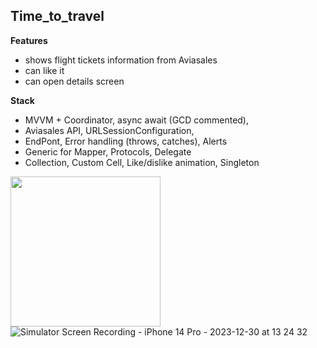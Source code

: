 ## Time_to_travel

**Features** 
- shows flight tickets information from Aviasales
- can like it
- can open details screen

**Stack** 
- MVVM + Coordinator, async await (GCD commented),
- Aviasales API, URLSessionConfiguration,
- EndPont, Error handling (throws, catches), Alerts
- Generic for Mapper, Protocols, Delegate
- Collection, Custom Cell, Like/dislike animation, Singleton


<img src="https://github.com/RomanVakulenko/Habits/assets/97017715/da1cb7d6-381d-46c2-9b8d-9e64773bad7e" width="240"> ![Simulator Screen Recording - iPhone 14 Pro - 2023-12-30 at 13 24 32](https://github.com/RomanVakulenko/YouTubeDownloader/assets/97017715/7e5a5fb2-51f5-45c0-ac1c-0aa222a7002c)



